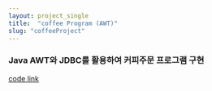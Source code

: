 ```yaml
---
layout: project_single
title:  "coffee Program (AWT)"
slug: "coffeeProject"
---
```

### Java AWT와 JDBC를 활용하여 커피주문 프로그램 구현

[code link](https://github.com/byunginK/TIL/tree/master/JDBC/coffeeProgram)